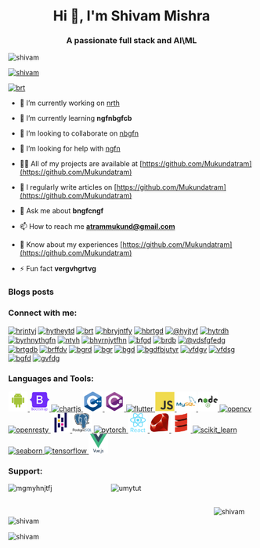 <h1 align="center">Hi 👋, I'm Shivam Mishra</h1>
<h3 align="center">A passionate full stack and AI\ML</h3>

<p align="left"> <img src="https://komarev.com/ghpvc/?username=shivam&label=Profile%20views&color=0e75b6&style=flat" alt="shivam" /> </p>

<p align="left"> <a href="https://github.com/ryo-ma/github-profile-trophy"><img src="https://github-profile-trophy.vercel.app/?username=shivam" alt="shivam" /></a> </p>

<p align="left"> <a href="https://twitter.com/brt" target="blank"><img src="https://img.shields.io/twitter/follow/brt?logo=twitter&style=for-the-badge" alt="brt" /></a> </p>

- 🔭 I’m currently working on [nrth](bgf)

- 🌱 I’m currently learning **ngfnbgfcb**

- 👯 I’m looking to collaborate on [nbgfn](ngf)

- 🤝 I’m looking for help with [ngfn](ngfcnb)

- 👨‍💻 All of my projects are available at [https://github.com/Mukundatram](https://github.com/Mukundatram)

- 📝 I regularly write articles on [https://github.com/Mukundatram](https://github.com/Mukundatram)

- 💬 Ask me about **bngfcngf**

- 📫 How to reach me **atrammukund@gmail.com**

- 📄 Know about my experiences [https://github.com/Mukundatram](https://github.com/Mukundatram)

- ⚡ Fun fact **vergvhgrtvg**

### Blogs posts
<!-- BLOG-POST-LIST:START -->
<!-- BLOG-POST-LIST:END -->

<h3 align="left">Connect with me:</h3>
<p align="left">
<a href="https://codepen.io/hrjntyj" target="blank"><img align="center" src="https://raw.githubusercontent.com/rahuldkjain/github-profile-readme-generator/master/src/images/icons/Social/codepen.svg" alt="hrjntyj" height="30" width="40" /></a>
<a href="https://dev.to/hytheytd" target="blank"><img align="center" src="https://raw.githubusercontent.com/rahuldkjain/github-profile-readme-generator/master/src/images/icons/Social/devto.svg" alt="hytheytd" height="30" width="40" /></a>
<a href="https://twitter.com/brt" target="blank"><img align="center" src="https://raw.githubusercontent.com/rahuldkjain/github-profile-readme-generator/master/src/images/icons/Social/twitter.svg" alt="brt" height="30" width="40" /></a>
<a href="https://linkedin.com/in/hbryjntfy" target="blank"><img align="center" src="https://raw.githubusercontent.com/rahuldkjain/github-profile-readme-generator/master/src/images/icons/Social/linked-in-alt.svg" alt="hbryjntfy" height="30" width="40" /></a>
<a href="https://stackoverflow.com/users/hbrtgd" target="blank"><img align="center" src="https://raw.githubusercontent.com/rahuldkjain/github-profile-readme-generator/master/src/images/icons/Social/stack-overflow.svg" alt="hbrtgd" height="30" width="40" /></a>
<a href="https://codesandbox.com/@hyjtyf" target="blank"><img align="center" src="https://raw.githubusercontent.com/rahuldkjain/github-profile-readme-generator/master/src/images/icons/Social/codesandbox.svg" alt="@hyjtyf" height="30" width="40" /></a>
<a href="https://kaggle.com/hytrdh" target="blank"><img align="center" src="https://raw.githubusercontent.com/rahuldkjain/github-profile-readme-generator/master/src/images/icons/Social/kaggle.svg" alt="hytrdh" height="30" width="40" /></a>
<a href="https://fb.com/byrhnythgfn" target="blank"><img align="center" src="https://raw.githubusercontent.com/rahuldkjain/github-profile-readme-generator/master/src/images/icons/Social/facebook.svg" alt="byrhnythgfn" height="30" width="40" /></a>
<a href="https://instagram.com/ntyh" target="blank"><img align="center" src="https://raw.githubusercontent.com/rahuldkjain/github-profile-readme-generator/master/src/images/icons/Social/instagram.svg" alt="ntyh" height="30" width="40" /></a>
<a href="https://dribbble.com/bhyrnjytfhn" target="blank"><img align="center" src="https://raw.githubusercontent.com/rahuldkjain/github-profile-readme-generator/master/src/images/icons/Social/dribbble.svg" alt="bhyrnjytfhn" height="30" width="40" /></a>
<a href="https://www.behance.net/bfgd" target="blank"><img align="center" src="https://raw.githubusercontent.com/rahuldkjain/github-profile-readme-generator/master/src/images/icons/Social/behance.svg" alt="bfgd" height="30" width="40" /></a>
<a href="https://hashnode.com/brdb" target="blank"><img align="center" src="https://raw.githubusercontent.com/rahuldkjain/github-profile-readme-generator/master/src/images/icons/Social/hashnode.svg" alt="brdb" height="30" width="40" /></a>
<a href="https://medium.com/@vdsfgfedg" target="blank"><img align="center" src="https://raw.githubusercontent.com/rahuldkjain/github-profile-readme-generator/master/src/images/icons/Social/medium.svg" alt="@vdsfgfedg" height="30" width="40" /></a>
<a href="https://www.youtube.com/c/brtgdb" target="blank"><img align="center" src="https://raw.githubusercontent.com/rahuldkjain/github-profile-readme-generator/master/src/images/icons/Social/youtube.svg" alt="brtgdb" height="30" width="40" /></a>
<a href="https://www.codechef.com/users/brffdv" target="blank"><img align="center" src="https://cdn.jsdelivr.net/npm/simple-icons@3.1.0/icons/codechef.svg" alt="brffdv" height="30" width="40" /></a>
<a href="https://www.hackerrank.com/bgrd" target="blank"><img align="center" src="https://raw.githubusercontent.com/rahuldkjain/github-profile-readme-generator/master/src/images/icons/Social/hackerrank.svg" alt="bgrd" height="30" width="40" /></a>
<a href="https://codeforces.com/profile/bgr" target="blank"><img align="center" src="https://raw.githubusercontent.com/rahuldkjain/github-profile-readme-generator/master/src/images/icons/Social/codeforces.svg" alt="bgr" height="30" width="40" /></a>
<a href="https://www.leetcode.com/bgd" target="blank"><img align="center" src="https://raw.githubusercontent.com/rahuldkjain/github-profile-readme-generator/master/src/images/icons/Social/leet-code.svg" alt="bgd" height="30" width="40" /></a>
<a href="https://www.hackerearth.com/bgdfbjutyr" target="blank"><img align="center" src="https://raw.githubusercontent.com/rahuldkjain/github-profile-readme-generator/master/src/images/icons/Social/hackerearth.svg" alt="bgdfbjutyr" height="30" width="40" /></a>
<a href="https://auth.geeksforgeeks.org/user/vfdgv" target="blank"><img align="center" src="https://raw.githubusercontent.com/rahuldkjain/github-profile-readme-generator/master/src/images/icons/Social/geeks-for-geeks.svg" alt="vfdgv" height="30" width="40" /></a>
<a href="https://www.topcoder.com/members/vfdsg" target="blank"><img align="center" src="https://raw.githubusercontent.com/rahuldkjain/github-profile-readme-generator/master/src/images/icons/Social/topcoder.svg" alt="vfdsg" height="30" width="40" /></a>
<a href="https://discord.gg/bgfd" target="blank"><img align="center" src="https://raw.githubusercontent.com/rahuldkjain/github-profile-readme-generator/master/src/images/icons/Social/discord.svg" alt="bgfd" height="30" width="40" /></a>
<a href="/gvfdg" target="blank"><img align="center" src="https://raw.githubusercontent.com/rahuldkjain/github-profile-readme-generator/master/src/images/icons/Social/rss.svg" alt="gvfdg" height="30" width="40" /></a>
</p>

<h3 align="left">Languages and Tools:</h3>
<p align="left"> <a href="https://developer.android.com" target="_blank" rel="noreferrer"> <img src="https://raw.githubusercontent.com/devicons/devicon/master/icons/android/android-original-wordmark.svg" alt="android" width="40" height="40"/> </a> <a href="https://getbootstrap.com" target="_blank" rel="noreferrer"> <img src="https://raw.githubusercontent.com/devicons/devicon/master/icons/bootstrap/bootstrap-plain-wordmark.svg" alt="bootstrap" width="40" height="40"/> </a> <a href="https://www.chartjs.org" target="_blank" rel="noreferrer"> <img src="https://www.chartjs.org/media/logo-title.svg" alt="chartjs" width="40" height="40"/> </a> <a href="https://www.w3schools.com/cpp/" target="_blank" rel="noreferrer"> <img src="https://raw.githubusercontent.com/devicons/devicon/master/icons/cplusplus/cplusplus-original.svg" alt="cplusplus" width="40" height="40"/> </a> <a href="https://www.w3schools.com/cs/" target="_blank" rel="noreferrer"> <img src="https://raw.githubusercontent.com/devicons/devicon/master/icons/csharp/csharp-original.svg" alt="csharp" width="40" height="40"/> </a> <a href="https://flutter.dev" target="_blank" rel="noreferrer"> <img src="https://www.vectorlogo.zone/logos/flutterio/flutterio-icon.svg" alt="flutter" width="40" height="40"/> </a> <a href="https://developer.mozilla.org/en-US/docs/Web/JavaScript" target="_blank" rel="noreferrer"> <img src="https://raw.githubusercontent.com/devicons/devicon/master/icons/javascript/javascript-original.svg" alt="javascript" width="40" height="40"/> </a> <a href="https://www.mysql.com/" target="_blank" rel="noreferrer"> <img src="https://raw.githubusercontent.com/devicons/devicon/master/icons/mysql/mysql-original-wordmark.svg" alt="mysql" width="40" height="40"/> </a> <a href="https://nodejs.org" target="_blank" rel="noreferrer"> <img src="https://raw.githubusercontent.com/devicons/devicon/master/icons/nodejs/nodejs-original-wordmark.svg" alt="nodejs" width="40" height="40"/> </a> <a href="https://opencv.org/" target="_blank" rel="noreferrer"> <img src="https://www.vectorlogo.zone/logos/opencv/opencv-icon.svg" alt="opencv" width="40" height="40"/> </a> <a href="https://openresty.org/" target="_blank" rel="noreferrer"> <img src="https://openresty.org/images/logo.png" alt="openresty" width="40" height="40"/> </a> <a href="https://pandas.pydata.org/" target="_blank" rel="noreferrer"> <img src="https://raw.githubusercontent.com/devicons/devicon/2ae2a900d2f041da66e950e4d48052658d850630/icons/pandas/pandas-original.svg" alt="pandas" width="40" height="40"/> </a> <a href="https://www.postgresql.org" target="_blank" rel="noreferrer"> <img src="https://raw.githubusercontent.com/devicons/devicon/master/icons/postgresql/postgresql-original-wordmark.svg" alt="postgresql" width="40" height="40"/> </a> <a href="https://pytorch.org/" target="_blank" rel="noreferrer"> <img src="https://www.vectorlogo.zone/logos/pytorch/pytorch-icon.svg" alt="pytorch" width="40" height="40"/> </a> <a href="https://reactjs.org/" target="_blank" rel="noreferrer"> <img src="https://raw.githubusercontent.com/devicons/devicon/master/icons/react/react-original-wordmark.svg" alt="react" width="40" height="40"/> </a> <a href="https://www.ruby-lang.org/en/" target="_blank" rel="noreferrer"> <img src="https://raw.githubusercontent.com/devicons/devicon/master/icons/ruby/ruby-original.svg" alt="ruby" width="40" height="40"/> </a> <a href="https://www.scala-lang.org" target="_blank" rel="noreferrer"> <img src="https://raw.githubusercontent.com/devicons/devicon/master/icons/scala/scala-original.svg" alt="scala" width="40" height="40"/> </a> <a href="https://scikit-learn.org/" target="_blank" rel="noreferrer"> <img src="https://upload.wikimedia.org/wikipedia/commons/0/05/Scikit_learn_logo_small.svg" alt="scikit_learn" width="40" height="40"/> </a> <a href="https://seaborn.pydata.org/" target="_blank" rel="noreferrer"> <img src="https://seaborn.pydata.org/_images/logo-mark-lightbg.svg" alt="seaborn" width="40" height="40"/> </a> <a href="https://www.tensorflow.org" target="_blank" rel="noreferrer"> <img src="https://www.vectorlogo.zone/logos/tensorflow/tensorflow-icon.svg" alt="tensorflow" width="40" height="40"/> </a> <a href="https://vuejs.org/" target="_blank" rel="noreferrer"> <img src="https://raw.githubusercontent.com/devicons/devicon/master/icons/vuejs/vuejs-original-wordmark.svg" alt="vuejs" width="40" height="40"/> </a> </p>

<h3 align="left">Support:</h3>
<p><a href="https://www.buymeacoffee.com/mgmyhnjtfj"> <img align="left" src="https://cdn.buymeacoffee.com/buttons/v2/default-yellow.png" height="50" width="210" alt="mgmyhnjtfj" /></a><a href="https://ko-fi.com/umytut"> <img align="left" src="https://cdn.ko-fi.com/cdn/kofi3.png?v=3" height="50" width="210" alt="umytut" /></a></p><br><br>

<p><img align="left" src="https://github-readme-stats.vercel.app/api/top-langs?username=shivam&show_icons=true&locale=en&layout=compact" alt="shivam" /></p>

<p>&nbsp;<img align="center" src="https://github-readme-stats.vercel.app/api?username=shivam&show_icons=true&locale=en" alt="shivam" /></p>

<p><img align="center" src="https://github-readme-streak-stats.herokuapp.com/?user=shivam&" alt="shivam" /></p>

